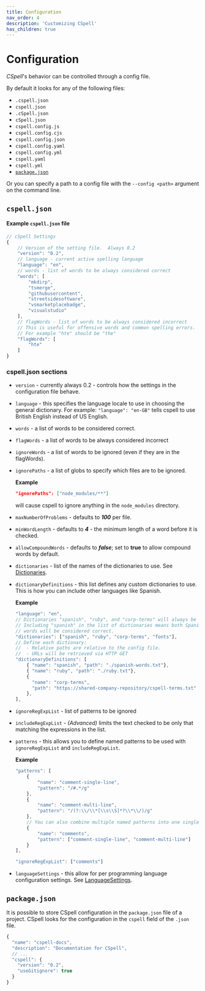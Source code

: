 ```yaml
---
title: Configuration
nav_order: 4
description: 'Customizing CSpell'
has_children: true
---
```


# Configuration

_CSpell_'s behavior can be controlled through a config file.

By default it looks for any of the following files:

- `.cspell.json`
- `cspell.json`
- `.cSpell.json`
- `cSpell.json`
- `cspell.config.js`
- `cspell.config.cjs`
- `cspell.config.json`
- `cspell.config.yaml`
- `cspell.config.yml`
- `cspell.yaml`
- `cspell.yml`
- [`package.json`](#packagejson)

Or you can specify a path to a config file with the `--config <path>` argument on the command line.

## `cspell.json`

#### Example `cspell.json` file

<!--- cspell:ignore hte -->

```javascript
// cSpell Settings
{
    // Version of the setting file.  Always 0.2
    "version": "0.2",
    // language - current active spelling language
    "language": "en",
    // words - list of words to be always considered correct
    "words": [
        "mkdirp",
        "tsmerge",
        "githubusercontent",
        "streetsidesoftware",
        "vsmarketplacebadge",
        "visualstudio"
    ],
    // flagWords - list of words to be always considered incorrect
    // This is useful for offensive words and common spelling errors.
    // For example "hte" should be "the"
    "flagWords": [
        "hte"
    ]
}
```

### cspell.json sections

- `version` - currently always 0.2 - controls how the settings in the configuration file behave.
- `language` - this specifies the language locale to use in choosing the general dictionary.
  For example: `"language": "en-GB"` tells cspell to use British English instead of US English.
- `words` - a list of words to be considered correct.
- `flagWords` - a list of words to be always considered incorrect
- `ignoreWords` - a list of words to be ignored (even if they are in the flagWords).
- `ignorePaths` - a list of globs to specify which files are to be ignored.

  **Example**

  ```json
  "ignorePaths": ["node_modules/**"]
  ```

  will cause cspell to ignore anything in the `node_modules` directory.

- `maxNumberOfProblems` - defaults to **_100_** per file.
- `minWordLength` - defaults to **_4_** - the minimum length of a word before it is checked.
- `allowCompoundWords` - defaults to **_false_**; set to **true** to allow compound words by default.
- `dictionaries` - list of the names of the dictionaries to use. See [Dictionaries](../docs/dictionaries).
- `dictionaryDefinitions` - this list defines any custom dictionaries to use. This is how you can include other languages like Spanish.

  **Example**

  ```javascript
  "language": "en",
  // Dictionaries "spanish", "ruby", and "corp-terms" will always be checked.
  // Including "spanish" in the list of dictionaries means both Spanish and English
  // words will be considered correct.
  "dictionaries": ["spanish", "ruby", "corp-terms", "fonts"],
  // Define each dictionary:
  //  - Relative paths are relative to the config file.
  //  - URLs will be retrieved via HTTP GET
  "dictionaryDefinitions": [
      { "name": "spanish", "path": "./spanish-words.txt"},
      { "name": "ruby", "path": "./ruby.txt"},
      {
        "name": "corp-terms",
        "path": "https://shared-company-repository/cspell-terms.txt"
      },
  ],
  ```

- `ignoreRegExpList` - list of patterns to be ignored
- `includeRegExpList` - _(Advanced)_ limits the text checked to be only that matching the expressions in the list.
- `patterns` - this allows you to define named patterns to be used with
  `ignoreRegExpList` and `includeRegExpList`.

  **Example**

  ```javascript
  "patterns": [
      {
          "name": "comment-single-line",
          "pattern": "/#.*/g"
      },
      {
          "name": "comment-multi-line",
          "pattern": "/(?:\\/\\*[\\s\\S]*?\\*\\/)/g"
      },
      // You can also combine multiple named patterns into one single named pattern
      {
          "name": "comments",
          "pattern": ["comment-single-line", "comment-multi-line"]
      }
  ],

  "ignoreRegExpList": ["comments"]
  ```

- `languageSettings` - this allow for per programming language configuration settings. See [LanguageSettings](./language-settings.mdx#languagesettings).

## `package.json`

It is possible to store CSpell configuration in the `package.json` file of a project. CSpell looks
for the configuration in the `cspell` field of the `.json` file.

```js
{
  "name": "cspell-docs",
  "description": "Documentation for CSpell",
  // ...
  "cspell": {
    "version": "0.2",
    "useGitignore": true
  }
}
```

<!---
cspell:ignore packagejson
--->
